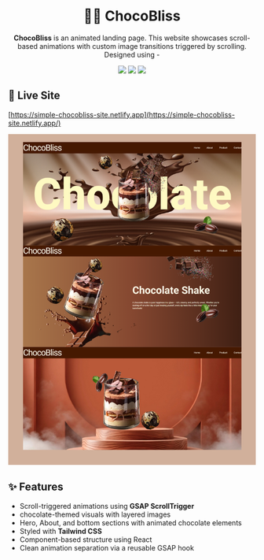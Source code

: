 ## <h1 align="center">🍫🥤 ChocoBliss</h1>

<p align="center"><strong>ChocoBliss</strong> is an animated landing page. This website showcases scroll-based animations with custom image transitions triggered by scrolling. Designed using -</p> 

<p align="center">
  <img src="https://img.shields.io/badge/React-20232A?style=for-the-badge&logo=react&logoColor=61DAFB" />
  <img src="https://img.shields.io/badge/Tailwind_CSS-38B2AC?style=for-the-badge&logo=tailwind-css&logoColor=white" />
  <img src="https://img.shields.io/badge/GSAP-88CE02?style=for-the-badge&logo=greensock&logoColor=white" />
</p>


## 🚀 Live Site

[https://simple-chocobliss-site.netlify.app](https://simple-chocobliss-site.netlify.app/)

![Website Screenshot](./screenshots/website-ss.png)

## ✨ Features

- Scroll-triggered animations using **GSAP ScrollTrigger**
- chocolate-themed visuals with layered images
- Hero, About, and bottom sections with animated chocolate elements
- Styled with **Tailwind CSS**
- Component-based structure using React
- Clean animation separation via a reusable GSAP hook 


